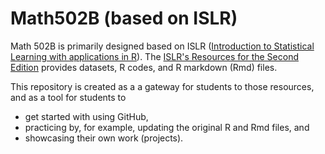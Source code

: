 # Math502B (based on ISLR)

Math 502B is primarily designed based on ISLR ([Introduction to Statistical Learning with applications in R](https://www.statlearning.com/)). 
The [ISLR's Resources for the Second Edition](https://www.statlearning.com/resources-second-edition) provides datasets, R codes, and R markdown (Rmd) files. 

This repository is created as a a gateway for students to those resources, and as a tool for students to

- get started with using GitHub,
- practicing by, for example, updating the original R and Rmd files, and
- showcasing their own work (projects).

